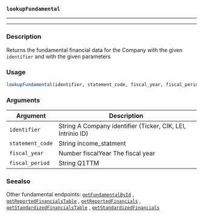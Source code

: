 ### `lookupFundamental`
***
***

### Description

 Returns the fundamental financial data for the Company with the given `identifier` and with the given parameters

### Usage
```r
lookupFundamental(identifier, statement_code, fiscal_year, fiscal_period)
```

### Arguments
Argument      |Description
------------- |----------------
```identifier```     |     String A Company identifier (Ticker, CIK, LEI, Intrinio ID)
```statement_code```     |     String income_statment | balance_sheet_statement | cash_flow_statement | calculations The statement code
```fiscal_year```     |     Number fiscalYear The fiscal year
```fiscal_period```     |     String Q1TTM | Q2TTM | Q3TTM | FY | Q1 | Q2 | Q3 | Q4 | Q2YTD | Q3YTD The fiscal period
### Seealso

 Other fundamental endpoints: [`getFundamentalById`](getFundamentalById.md) ,
  [`getReportedFinancialsTable`](getReportedFinancialsTable.md) ,
  [`getReportedFinancials`](getReportedFinancials.md) ,
  [`getStandardizedFinancialsTable`](getStandardizedFinancialsTable.md) ,
  [`getStandardizedFinancials`](getStandardizedFinancials.md) 

